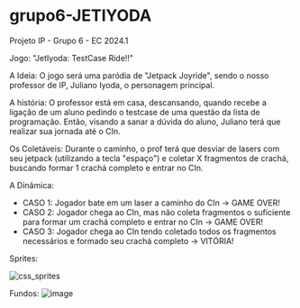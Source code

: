 # grupo6-JETIYODA

Projeto IP - Grupo 6 - EC 2024.1

Jogo: "JetIyoda: TestCase Ride!!"

A Ideia: O jogo será uma paródia de "Jetpack Joyride", sendo o nosso professor de IP, Juliano Iyoda, o personagem principal. 

A história: O professor está em casa, descansando, quando recebe a ligação de um aluno pedindo o testcase de uma questão da lista de programação. Então, visando a sanar a dúvida do aluno, Juliano terá que realizar sua jornada até o CIn. 

Os Coletáveis: Durante o caminho, o prof terá que desviar de lasers com seu jetpack (utilizando a tecla "espaço") e coletar X fragmentos de crachá, buscando formar 1 crachá completo e entrar no CIn.

A Dinâmica: 
 - CASO 1: Jogador bate em um laser a caminho do CIn -> GAME OVER!
 - CASO 2: Jogador chega ao CIn, mas não coleta fragmentos o suficiente para formar um crachá completo e entrar no CIn -> GAME OVER!
 - CASO 3: Jogador chega ao CIn tendo coletado todos os fragmentos necessários e formado seu crachá completo -> VITÓRIA!

Sprites:

![css_sprites](https://github.com/user-attachments/assets/270da0a7-2c05-473d-8355-27abf57170dd)







Fundos:
![image](https://github.com/user-attachments/assets/fc437d1e-9f19-4734-a88d-f51057e6985f)

